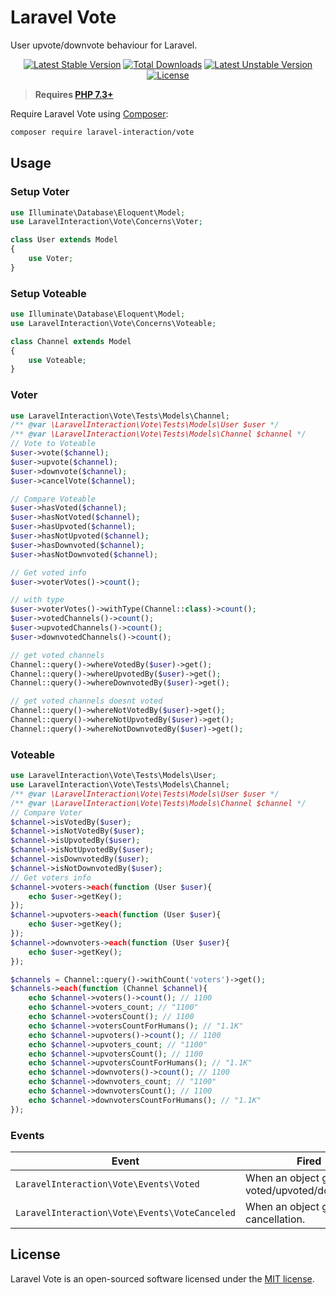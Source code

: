 # Laravel Vote

User upvote/downvote behaviour for Laravel.

<p align="center">
<a href="https://packagist.org/packages/laravel-interaction/vote"><img src="https://poser.pugx.org/laravel-interaction/vote/v/stable.svg" alt="Latest Stable Version"></a>
<a href="https://packagist.org/packages/laravel-interaction/vote"><img src="https://poser.pugx.org/laravel-interaction/vote/downloads" alt="Total Downloads"></a>
<a href="https://packagist.org/packages/laravel-interaction/vote"><img src="https://poser.pugx.org/laravel-interaction/vote/v/unstable.svg" alt="Latest Unstable Version"></a>
<a href="https://packagist.org/packages/laravel-interaction/vote"><img src="https://poser.pugx.org/laravel-interaction/vote/license" alt="License"></a>
</p>

> **Requires [PHP 7.3+](https://php.net/releases/)**

Require Laravel Vote using [Composer](https://getcomposer.org):

```bash
composer require laravel-interaction/vote
```

## Usage

### Setup Voter

```php
use Illuminate\Database\Eloquent\Model;
use LaravelInteraction\Vote\Concerns\Voter;

class User extends Model
{
    use Voter;
}
```

### Setup Voteable

```php
use Illuminate\Database\Eloquent\Model;
use LaravelInteraction\Vote\Concerns\Voteable;

class Channel extends Model
{
    use Voteable;
}
```

### Voter

```php
use LaravelInteraction\Vote\Tests\Models\Channel;
/** @var \LaravelInteraction\Vote\Tests\Models\User $user */
/** @var \LaravelInteraction\Vote\Tests\Models\Channel $channel */
// Vote to Voteable
$user->vote($channel);
$user->upvote($channel);
$user->downvote($channel);
$user->cancelVote($channel);

// Compare Voteable
$user->hasVoted($channel);
$user->hasNotVoted($channel);
$user->hasUpvoted($channel);
$user->hasNotUpvoted($channel);
$user->hasDownvoted($channel);
$user->hasNotDownvoted($channel);

// Get voted info
$user->voterVotes()->count(); 

// with type
$user->voterVotes()->withType(Channel::class)->count(); 
$user->votedChannels()->count();
$user->upvotedChannels()->count();
$user->downvotedChannels()->count();

// get voted channels
Channel::query()->whereVotedBy($user)->get();
Channel::query()->whereUpvotedBy($user)->get();
Channel::query()->whereDownvotedBy($user)->get();

// get voted channels doesnt voted
Channel::query()->whereNotVotedBy($user)->get();
Channel::query()->whereNotUpvotedBy($user)->get();
Channel::query()->whereNotDownvotedBy($user)->get();
```

### Voteable

```php
use LaravelInteraction\Vote\Tests\Models\User;
use LaravelInteraction\Vote\Tests\Models\Channel;
/** @var \LaravelInteraction\Vote\Tests\Models\User $user */
/** @var \LaravelInteraction\Vote\Tests\Models\Channel $channel */
// Compare Voter
$channel->isVotedBy($user); 
$channel->isNotVotedBy($user);
$channel->isUpvotedBy($user); 
$channel->isNotUpvotedBy($user);
$channel->isDownvotedBy($user); 
$channel->isNotDownvotedBy($user);
// Get voters info
$channel->voters->each(function (User $user){
    echo $user->getKey();
});
$channel->upvoters->each(function (User $user){
    echo $user->getKey();
});
$channel->downvoters->each(function (User $user){
    echo $user->getKey();
});

$channels = Channel::query()->withCount('voters')->get();
$channels->each(function (Channel $channel){
    echo $channel->voters()->count(); // 1100
    echo $channel->voters_count; // "1100"
    echo $channel->votersCount(); // 1100
    echo $channel->votersCountForHumans(); // "1.1K"
    echo $channel->upvoters()->count(); // 1100
    echo $channel->upvoters_count; // "1100"
    echo $channel->upvotersCount(); // 1100
    echo $channel->upvotersCountForHumans(); // "1.1K"
    echo $channel->downvoters()->count(); // 1100
    echo $channel->downvoters_count; // "1100"
    echo $channel->downvotersCount(); // 1100
    echo $channel->downvotersCountForHumans(); // "1.1K"
});
```

### Events

| Event | Fired |
| --- | --- |
| `LaravelInteraction\Vote\Events\Voted` | When an object get voted/upvoted/downvoted. |
| `LaravelInteraction\Vote\Events\VoteCanceled` | When an object get vote cancellation. |

## License

Laravel Vote is an open-sourced software licensed under the [MIT license](LICENSE).
